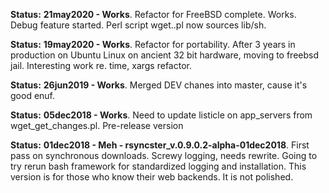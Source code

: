 __Status:__ __21may2020 - Works__. Refactor for FreeBSD complete. Works. Debug feature started. Perl script wget..pl now sources lib/sh.

__Status:__ __19may2020 - Works__. Refactor for portability. After 3 years in production on Ubuntu Linux on ancient 32 bit hardware, moving to freebsd jail. Interesting work re. time, xargs refactor.

__Status:__ __26jun2019 - Works__. Merged DEV chanes into master, cause it's good enuf.

__Status:__ __05dec2018 - Works__. Need to update listicle on app_servers from wget_get_changes.pl. Pre-release version

__Status:__ __01dec2018 - Meh - rsyncster\_v.0.9.0.2-alpha-01dec2018__. First pass on synchronous downloads. Screwy logging, needs rewrite. Going to try rerun bash framework for standardized logging and installation. This version is for those who know their web backends. It is not polished.
